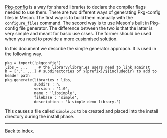 [Pkg-config](https://en.wikipedia.org/wiki/Pkg-config) is a way for shared libraries to declare the compiler flags needed to use them. There are two different ways of generating Pkg-config files in Meson. The first way is to build them manually with the `configure_files` command. The second way is to use Meson's built in Pkg-config file generator. The difference between the two is that the latter is very simple and meant for basic use cases. The former should be used when you need to provide a more customised solution.

In this document we describe the simple generator approach. It is used in the following way.

    pkg = import('pkgconfig')
    libs = ...     # the library/libraries users need to link against
    h = ['.', ...] # subdirectories of ${prefix}/${includedir} to add to header path
    pkg.generate(libraries : libs,
                 subdirs : h,
                 version : '1.0',
                 name : 'libsimple',
                 filebase : 'simple',
                 description : 'A simple demo library.')

This causes a file called `simple.pc` to be created and placed into the install directory during the install phase.

---

[Back to index](Manual).
